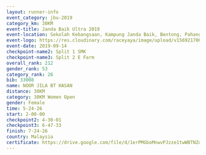 ```yaml
---
layout: runner-info 
event_category: jbu-2019 
category_km: 30KM 
event-title: Janda Baik Ultra 2019
event-location: Sekolah Kebangsaan, Kampung Janda Baik, Bentong, Pahang, Malaysia 
event-logo: https://res.cloudinary.com/raceyaya/image/upload/v1569217009/logo/janda-baik_vch1pc.jpg 
event-date: 2019-09-14 
checkpoint-name2: Split 1 SMK 
checkpoint-name3: Split 2 E Farm 
overall_rank: 212
gender_rank: 53
category_rank: 26
bib: 33008
name: NOOR JILA BT HASAN
distance: 30KM
category: 30KM Women Open
gender: Female
time: 5-24-26
start: 2-00-00
checkpoint2: 4-30-01
checkpoint3: 6-47-33
finish: 7-24-26
country: Malaysia
certificate: https://drive.google.com/file/d/1erPMGboMnwvPJzze1twWBTNZd1C3agH6/view?usp=sharing
---
```

